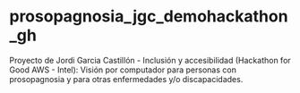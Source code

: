# prosopagnosia_jgc_demohackathon_gh
Proyecto de Jordi Garcia Castillón - Inclusión y accesibilidad (Hackathon for Good AWS - Intel): Visión por computador para personas con prosopagnosia y para otras enfermedades y/o discapacidades.
